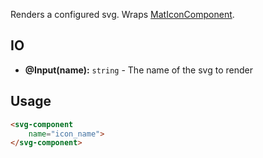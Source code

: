 
Renders a configured svg.
Wraps [MatIconComponent](https://material.angular.io/components/icon/overview).

## IO

- **@Input(name):** `string` - The name of the svg to render

## Usage

```html
<svg-component
    name="icon_name">
</svg-component>
```
